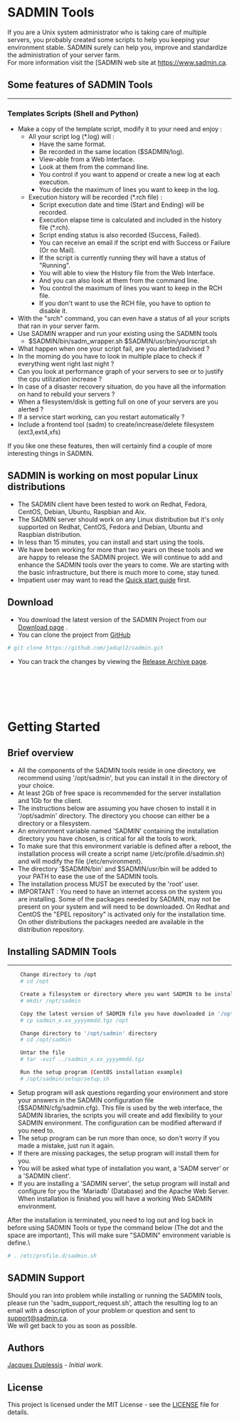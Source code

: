 # SADMIN Tools

If you are a Unix system administrator who is taking care of multiple servers, you probably 
created some scripts to help you keeping your environment stable. SADMIN surely can help you, 
improve and standardize the administration of your server farm.  
For more information visit the [SADMIN web site at <https://www.sadmin.ca>.

## Some features of SADMIN Tools
****
### **Templates Scripts (Shell and Python)**

* Make a copy of the template script, modify it to your need and enjoy :
  * All your script log (*.log) will :
    * Have the same format.
    * Be recorded in the same location ($SADMIN/log).
    * View-able from a Web Interface.
    * Look at them from the command line.
    * You control if you want to append or create a new log at each execution.
    * You decide the maximum of lines you want to keep in the log.
  * Execution history will be recorded (*.rch file) :
    * Script execution date and time (Start and Ending) will be recorded.
    * Execution elapse time is calculated and included in the history file (*.rch).
    * Script ending status is also recorded (Success, Failed).
    * You can receive an email if the script end with Success or Failure (Or no Mail).
    * If the script is currently running they will have a status of "Running".
    * You will able to view the History file from the Web Interface.
    * And you can also look at them from the command line.
    * You control the maximum of lines you want to keep in the RCH file.
    * If you don't want to use the RCH file, you have to option to disable it.
* With the "srch" command, you can even have a status of all your scripts that ran in your server farm.
* Use SADMIN wrapper and run your existing using the SADMIN tools
  * $SADMIN/bin/sadm_wrapper.sh $SADMIN/usr/bin/yourscript.sh
* What happen when one your script fail, are you alerted/advised ?
* In the morning do you have to look in multiple place to check if everything went right last night ?
* Can you look at performance graph of your servers to see or to justify the cpu utilization increase ?
* In case of a disaster recovery situation, do you have all the information on hand to rebuild your servers ?
* When a filesystem/disk is getting full on one of your servers are you alerted ?
* If a service start working, can you restart automatically ?
* Include a frontend tool (sadm) to create/increase/delete filesystem (ext3,ext4,xfs)

If you like one these features, then will certainly find a couple of more interesting things in SADMIN.


## SADMIN is working on most popular Linux distributions

* The SADMIN client have been tested to work on Redhat, Fedora, CentOS, Debian, Ubuntu, Raspbian and Aix.
* The SADMIN server should work on any Linux distribution but it's only supported on Redhat, CentOS, Fedora and Debian, Ubuntu and Raspbian distribution.
* In less than 15 minutes, you can install and start using the tools. 
* We have been working for more than two years on these tools and we are happy to release the SADMIN project. We will continue to add and enhance the SADMIN tools over the years to come. We are starting with the basic infrastructure, but there is much more to come, stay tuned.
* Impatient user may want to read the [Quick start guide](https://www.sadmin.ca/www/quickstart.php) first.
  

## Download

* You download the latest version of the SADMIN Project from our [Download page](https://www.sadmin.ca/www/download.php) .
* You can clone the project from [GitHub](https://github.com/jadupl2/sadmin)

```bash
# git clone https://github.com/jadupl2/sadmin.git
```

* You can track the changes by viewing the [Release Archive page](https://www.sadmin.ca/www/archive.php).
<br/>
<br/>
<br/>
<br/>

# Getting Started

## Brief overview

* All the components of the SADMIN tools reside in one directory, we recommend using '/opt/sadmin', but you can install it in the directory of your choice.
* At least 2Gb of free space is recommended for the server installation and 1Gb for the client.
* The instructions below are assuming you have chosen to install it in '/opt/sadmin' directory. The directory you choose can either be a directory or a filesystem.
* An environment variable named 'SADMIN' containing the installation directory you have chosen, is critical for all the tools to work.
* To make sure that this environment variable is defined after a reboot, the installation process will create a script name (/etc/profile.d/sadmin.sh) and will modify the file (/etc/environment).
* The directory '$SADMIN/bin' and $SADMIN/usr/bin will be added to your PATH to ease the use of the SADMIN tools.
* The installation process MUST be executed by the 'root' user.
* IMPORTANT : You need to have an internet access on the system you are installing.
  Some of the packages needed by SADMIN, may not be present on your system and will need to be downloaded.
  On Redhat and CentOS the "EPEL repository" is activated only for the installation time.
  On other distributions the packages needed are available in the distribution repository.

## Installing SADMIN Tools
****
```bash
    Change directory to /opt
    # cd /opt 

    Create a filesystem or directory where you want SADMIN to be install
    # mkdir /opt/sadmin

    Copy the latest version of SADMIN file you have downloaded in '/opt' directory.
    # cp sadmin_x.xx_yyyymmdd.tgz /opt

    Change directory to '/opt/sadmin' directory
    # cd /opt/sadmin

    Untar the file
    # tar -xvzf ../sadmin_x.xx_yyyymmdd.tgz

    Run the setup program (CentOS installation example)
    # /opt/sadmin/setup/setup.sh

```

* Setup program will ask questions regarding your environment and store your answers in the SADMIN configuration file ($SADMIN/cfg/sadmin.cfg). This file is used by the web interface, the SADMIN libraries, the scripts you will create and add flexibility to your SADMIN environment. The configuration can be modified afterward if you need to.
* The setup program can be run more than once, so don't worry if you made a mistake, just run it again.
* If there are missing packages, the setup program will install them for you.
* You will be asked what type of installation you want, a 'SADM server' or a 'SADMIN client'.
* If you are installing a 'SADMIN server', the setup program will install and configure for you the 'Mariadb' (Database) and the Apache Web Server. When installation is finished you will have a working Web SADMIN environment.

After the installation is terminated, you need to log out and log back in before using SADMIN Tools or type the command below (The dot and the space are important), This will 
make sure "SADMIN" environment variable is define.\
```bash
# . /etc/profile.d/sadmin.sh
``` 



## SADMIN Support
Should you ran into problem while installing or running the SADMIN tools, please run the 'sadm_support_request.sh', attach the resulting log to an email with a description of your 
problem or question and sent to <support@sadmin.ca>.\
We will get back to you as soon as possible. 

## Authors

[Jacques Duplessis](mailto:support@sadmin.com) - *Initial work*.


## License

This project is licensed under the MIT License - see the [LICENSE](LICENSE) file for details.

